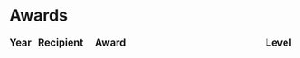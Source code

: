 # Awards

<div class="award-table">
  <div class="year">Year</div>
  <div class="recipient">Recipient</div>
  <div class="award">Award</div>
  <div class="level">Level</div>
</div>

<Award
    recipient="Quinton Qu"
    award="Neukom Research Prize: OUTSTANDING GRADUATE RESEARCH IN COMPUTATIONAL SCIENCE"
    level="3rd Prize"
    url="https://web.cs.dartmouth.edu/news/2024/06/kudos-neukom-prize-winners"
    year="2024"
/>

<Award
    recipient="Yunzi Shi"
    award="MSDA Outstanding Thesis Awards"
    year="2024"
/>

<Award
    recipient="Yunzi Shi"
    award="ICCP 2024 Student Travel Award"
    url="https://iccp-conference.org/iccp2024/student-travel-award/"
    year="2024"
/>

<Award
    recipient="Adithya Pediredla"
    award="NSF CAREER Award (THIS IS A TEST)"
    level="National"
    url="https://www.nsf.gov/awardsearch/showAward?AWD_ID=2250001"
    year="2024"
/>


<script setup>
import Award from '../../components/Award.vue'
</script>

<style>
.award-table div {
  font-size: 1.25em; 
  font-weight: bold; 
  line-height: 1.5;
}

.award-table {
  width: 100%;
  display: table;
}

.award-table .year {
  display: table-cell;
  width: 10%;
}

.award-table .recipient {
  display: table-cell;
  width: 20%;
}

.award-table .award {
  display: table-cell;
  width: 60%;
}

.award-table .level {
  display: table-cell;
  width: 10%;
}
</style>